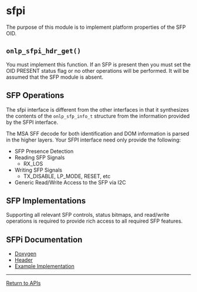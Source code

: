 # sfpi

The purpose of this module is to implement platform properties of the SFP OID.

## ```onlp_sfpi_hdr_get()```

You must implement this function. If an SFP is present then you must set the OID PRESENT status flag or no other operations will be performed.
It will be assumed that the SFP module is absent.

## SFP Operations

The sfpi interface is different from the other interfaces in that it synthesizes the contents of the ```onlp_sfp_info_t``` structure from the information provided by the SFPI interface.

The MSA SFF decode for both identification and DOM information is parsed in the higher layers. Your SFPI interface need only provide the following:

* SFP Presence Detection
* Reading SFP Signals
  * RX_LOS
* Writing SFP Signals
  * TX_DISABLE, LP_MODE, RESET, etc
* Generic Read/Write Access to the SFP via I2C

## SFP Implementations

Supporting all relevant SFP controls, status bitmaps, and read/write operations is required to provide rich access to all required SFP features.

## SFPi Documentation
* [Doxygen](http://ocp.opennetlinux.org/onlp/group__sfpi.html)
* [Header](https://github.com/opencomputeproject/OpenNetworkLinux/blob/ONLPv2/packages/base/any/onlp/src/onlp/module/inc/onlp/platformi/sfpi.h)
* [Example Implementation](https://github.com/opencomputeproject/OpenNetworkLinux/blob/ONLPv2/packages/platforms/accton/x86-64/as7712-32x/onlp/builds/x86_64_accton_as7712_32x/module/src/sfpi.c)

---
[Return to APIs](http://opencomputeproject.github.io/OpenNetworkLinux/onlp/implementors/apis)
